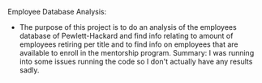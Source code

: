 Employee Database Analysis:
- The purpose of this project is to do an analysis of the employees database of Pewlett-Hackard and find info relating to amount of employees retiring per title and to find info on employees that are available to enroll in the mentorship program.
Summary:
I was running into some issues running the code so I don't actually have any results sadly.
